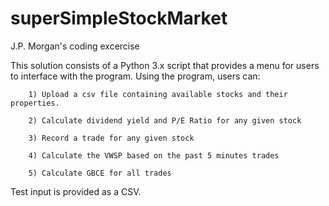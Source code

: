 # superSimpleStockMarket
J.P. Morgan's coding excercise

This solution consists of a Python 3.x script that provides a menu for users to interface with the program.
Using the program, users can:

        1) Upload a csv file containing available stocks and their properties.
        
        2) Calculate dividend yield and P/E Ratio for any given stock
        
        3) Record a trade for any given stock
        
        4) Calculate the VWSP based on the past 5 minutes trades
        
        5) Calculate GBCE for all trades

Test input is provided as a CSV.
